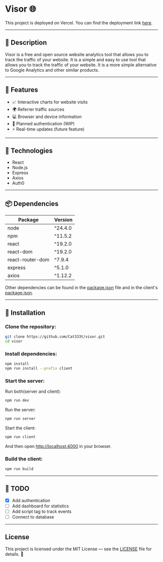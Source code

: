 # Visor 🌐

This project is deployed on Vercel. You can find the deployment link [here](https://visor-app.vercel.app).

---

## 📝 Description

Visor is a free and open source website analytics tool that allows you to track the traffic of your website. It is a simple and easy to use tool that allows you to track the traffic of your website. It is a more simple alternative to Google Analytics and other similar products.

---

## 🚀 Features
- 📈 Interactive charts for website visits
- 🌍 Referrer traffic sources
- 💻 Browser and device information
- 🔐 Planned authentication (WIP)
- ⚡ Real-time updates (future feature)

---

## 🤖 Technologies
- React
- Node.js
- Express
- Axios
- Auth0

---

## 📦 Dependencies

| Package | Version |
| --- | --- |
| node | ^24.4.0 |
| npm | ^11.5.2 |
| react | ^19.2.0 |
| react-dom | ^19.2.0 |
| react-router-dom | ^7.9.4 |
| express | ^5.1.0 |
| axios | ^1.12.2 |

Other dependencies can be found in the [package.json](package.json) file and in the client's [package.json](client/package.json).

--- 

## 🚀 Installation

### Clone the repository: 
``` bash
git clone https://github.com/Cat333t/visor.git
cd visor
```

### Install dependencies:
``` bash
npm install
npm run install --prefix client 
```

### Start the server:

Run both(server and client):
``` bash
npm run dev
```

Run the server:
``` bash
npm run server
```

Start the client:
``` bash
npm run client
```

And then open [http://localhost:4000](http://localhost:4000) in your browser.

### Build the client:
``` bash
npm run build
```

---

## 📝 TODO

- [x] Add authentication
- [ ] Add dashboard for statistics
- [ ] Add script tag to track events
- [ ] Connect to database

---

## License
This project is licensed under the MIT License — see the [LICENSE](LICENSE) file for details. 📝

